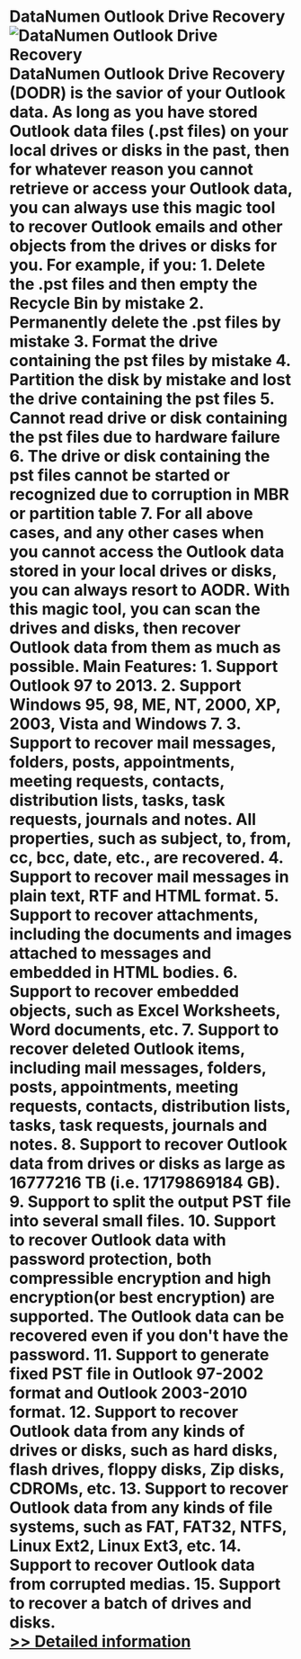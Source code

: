 # DataNumen Outlook Drive Recovery<br />![DataNumen Outlook Drive Recovery](https://mycommerce.akamaized.net/api/pimages/P300342439/BIG/300342439.GIF)<br />DataNumen Outlook Drive Recovery (DODR) is the savior of your Outlook data. As long as you have stored Outlook data files (.pst files) on your local drives or disks in the past, then for whatever reason you cannot retrieve or access your Outlook data, you can always use this magic tool to recover Outlook emails and other objects from the drives or disks for you. For example, if you: 1. Delete the .pst files and then empty the Recycle Bin by mistake 2. Permanently delete the .pst files by mistake 3. Format the drive containing the pst files by mistake 4. Partition the disk by mistake and lost the drive containing the pst files 5. Cannot read drive or disk containing the pst files due to hardware failure 6. The drive or disk containing the pst files cannot be started or recognized due to corruption in MBR or partition table 7. For all above cases, and any other cases when you cannot access the Outlook data stored in your local drives or disks, you can always resort to AODR. With this magic tool, you can scan the drives and disks, then recover Outlook data from them as much as possible. Main Features: 1. Support Outlook 97 to 2013. 2. Support Windows 95, 98, ME, NT, 2000, XP, 2003, Vista and Windows 7. 3. Support to recover mail messages, folders, posts, appointments, meeting requests, contacts, distribution lists, tasks, task requests, journals and notes. All properties, such as subject, to, from, cc, bcc, date, etc., are recovered. 4. Support to recover mail messages in plain text, RTF and HTML format. 5. Support to recover attachments, including the documents and images attached to messages and embedded in HTML bodies. 6. Support to recover embedded objects, such as Excel Worksheets, Word documents, etc. 7. Support to recover deleted Outlook items, including mail messages, folders, posts, appointments, meeting requests, contacts, distribution lists, tasks, task requests, journals and notes. 8. Support to recover Outlook data from drives or disks as large as 16777216 TB (i.e. 17179869184 GB). 9. Support to split the output PST file into several small files. 10. Support to recover Outlook data with password protection, both compressible encryption and high encryption(or best encryption) are supported. The Outlook data can be recovered even if you don't have the password. 11. Support to generate fixed PST file in Outlook 97-2002 format and Outlook 2003-2010 format. 12. Support to recover Outlook data from any kinds of drives or disks, such as hard disks, flash drives, floppy disks, Zip disks, CDROMs, etc. 13. Support to recover Outlook data from any kinds of file systems, such as FAT, FAT32, NTFS, Linux Ext2, Linux Ext3, etc. 14. Support to recover Outlook data from corrupted medias. 15. Support to recover a batch of drives and disks.<br />[>> Detailed information](https://secure.shareit.com/shareit/product.html?productid=300342439&affiliateid=200057808)